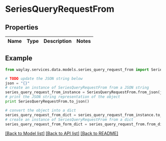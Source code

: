 # SeriesQueryRequestFrom


## Properties

Name | Type | Description | Notes
------------ | ------------- | ------------- | -------------

## Example

```python
from waylay.services.data.models.series_query_request_from import SeriesQueryRequestFrom

# TODO update the JSON string below
json = "{}"
# create an instance of SeriesQueryRequestFrom from a JSON string
series_query_request_from_instance = SeriesQueryRequestFrom.from_json(json)
# print the JSON string representation of the object
print SeriesQueryRequestFrom.to_json()

# convert the object into a dict
series_query_request_from_dict = series_query_request_from_instance.to_dict()
# create an instance of SeriesQueryRequestFrom from a dict
series_query_request_from_form_dict = series_query_request_from.from_dict(series_query_request_from_dict)
```
[[Back to Model list]](../README.md#documentation-for-models) [[Back to API list]](../README.md#documentation-for-api-endpoints) [[Back to README]](../README.md)


